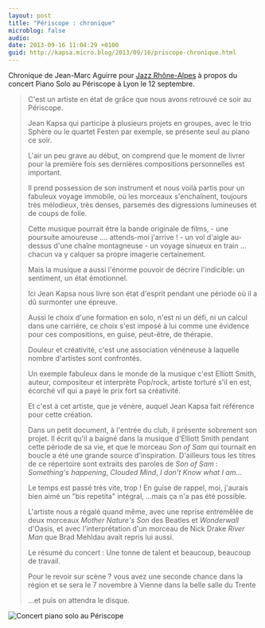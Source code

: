 ```yaml
---
layout: post
title: "Périscope : chronique"
microblog: false
audio: 
date: 2013-09-16 11:04:29 +0100
guid: http://kapsa.micro.blog/2013/09/16/priscope-chronique.html
---
```

Chronique de Jean-Marc Aguirre pour <a href="http://www.jazz-rhone-alpes.com/130916/">Jazz Rhône-Alpes</a> à propos du concert Piano Solo au Périscope à Lyon le 12 septembre.
<blockquote>C'est un artiste en état de grâce que nous avons retrouvé ce soir au Périscope.

Jean Kapsa qui participe à plusieurs projets en groupes, avec le trio Sphère ou le quartet Festen par exemple, se présente seul au piano ce soir.

L'air un peu grave au début, on comprend que le moment de livrer pour la première fois ses dernières compositions personnelles est important.

Il prend possession de son instrument et nous voilà partis pour un fabuleux voyage immobile, où les morceaux s'enchaînent, toujours très mélodieux, très denses, parsemés des digressions lumineuses et de coups de folie.

Cette musique pourrait être la bande originale de films, - une poursuite amoureuse .... attends-moi j'arrive ! - un vol d'aigle au-dessus d'une chaîne montagneuse - un voyage sinueux en train ... chacun va y calquer sa propre imagerie certainement.

Mais la musique a aussi l'énorme pouvoir de décrire l'indicible: un sentiment, un état émotionnel.

Ici Jean Kapsa nous livre son état d'esprit pendant une période où il a dû surmonter une épreuve.

Aussi le choix d'une formation en solo, n'est ni un défi, ni un calcul dans une carrière, ce choix s'est imposé à lui comme une évidence pour ces compositions, en guise, peut-être, de thérapie.

Douleur et créativité, c'est une association vénéneuse à laquelle nombre d'artistes sont confrontés.

Un exemple fabuleux dans le monde de la musique c'est Elliott Smith, auteur, compositeur et interprète Pop/rock, artiste torturé s'il en est, écorché vif qui a payé le prix fort sa créativité.

Et c'est à cet artiste, que je vénère, auquel Jean Kapsa fait référence pour cette création.

Dans un petit document, à l'entrée du club, il présente sobrement son projet. Il écrit qu'il a baigné dans la musique d'Elliott Smith pendant cette période de sa vie, et que le morceau <i>Son of Sam</i> qui tournait en boucle a été une grande source d'inspiration. D'ailleurs tous les titres de ce répertoire sont extraits des paroles de <i>Son of Sam</i> : <i>Something's happening</i>, <i>Clouded Mind</i>, <i>I don't Know what I am</i>...

Le temps est passé très vite, trop ! En guise de rappel, moi, j'aurais bien aimé un "bis repetita" intégral, ...mais ça n'a pas été possible.

L'artiste nous a régalé quand même, avec une reprise entremêlée de deux morceaux <i>Mother Nature's Son</i> des Beatles et <i>Wonderwall</i> d'Oasis, et avec l'interprétation d'un morceau de Nick Drake <i>River Man</i> que Brad Mehldau avait repris lui aussi.

Le résumé du concert : Une tonne de talent et beaucoup, beaucoup de travail.

Pour le revoir sur scène ? vous avez une seconde chance dans la région et se sera le 7 novembre à Vienne dans la belle salle du Trente

...et puis on attendra le disque.</blockquote>
<img src="http://www.jeankapsa.com/uploads/2018/584e97a938.jpg" alt="Concert piano solo au Périscope"/>

